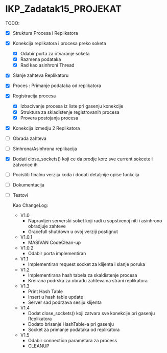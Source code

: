 # IKP_Zadatak15_PROJEKAT

TODO:
- [X] Struktura Procesa i Replikatora 
- [X] Konekcija replikatora i procesa preko soketa
  - [X] Odabir porta za otvaranje soketa 
  - [X] Razmena podataka 
  - [X] Rad kao asinhroni Thread
- [X] Slanje zahteva Replikatoru
- [X] Proces : Primanje podataka od replikatora
- [X] Registracija procesa
  - [X] Izbacivanje procesa iz liste pri gasenju konekcije 
  - [X] Struktura za skladistenje registrovanih procesa
  - [X] Provera postojanja procesa
- [X] Konekcija izmedju 2 Replikatora
- [ ] Obrada zahteva
- [ ] Sinhrona/Asinhrona replikacija
- [X] Dodati close_sockets() koji ce da prodje korz sve current sokcete i zatvorice ih
- [ ] Pocistiti finalnu verziju koda i dodati detaljnije opise funkcija
- [ ] Dokumentacija
- [ ] Testovi

  Kao ChangeLog:
  + V1.0
    - Napravljen serverski soket koji radi u sopstvenoj niti i asinhrono obradjuje zahteve
    - Gracefull shutdown u ovoj verziji postignut
  + V1.0.1
    - MASIVAN CodeClean-up
  + V1.0.2
    - Odabir porta implementiran
  + V1.1
    - Implementiran request socket za klijenta i slanje poruka
  + V1.2
    - Implementirana hash tabela za skaldistenje procesa
    - Kreirana podrska za obradu zahteva na strani replikatora
  + V1.3
    - Print Hash Table
    - Insert u hash table update
    - Server sad podrzava sesiju klijenta
  + V1.4
    - Dodat close_sockets() koji zatvara sve konekcije pri gasenju Replikatora
    - Dodato brisanje HashTable-a pri gasenju
    - Socket za primanje podataka od replikatora 
  + V1.5
    - Odabir connection parametara za process
    - CLEANUP